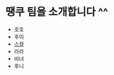 # 땡쿠 팀을 소개합니다 ^^

* 호호
* 후이
* [스컬](https://github.com/2022-thankoo/git-branch-mission/blob/main/skullIntroduction.md)
* 라라
* 비녀
* 후니
